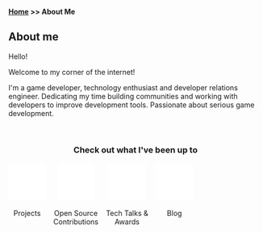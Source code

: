 **[Home](https://omarzohdi.github.io/) >> About Me**

## About me

Hello!

Welcome to my corner of the internet!

I'm a game developer, technology enthusiast and developer relations engineer. Dedicating my time building communities and working with developers to improve development tools. Passionate about serious game development.

<br/>

<h3 style="text-align: center"> Check out what I've been up to</h3>

<div class="card" style= "float: left; margin-right: 3%; text-align: center;">
    <img src="./assets/img/projects.png"   width="74" height="74" >
    <p>Projects</p>
    <a href="https://omarzohdi.github.io/projects.html"><span class="card-link-spanner"></span></a>
</div>

<div class="card" style= "float: left; margin-right: 3%; text-align: center;">
    <img src="./assets/img/opensource.png"  width="74" height="74" > 
    <p>Open Source<br/>Contributions</p>
    <a href="https://omarzohdi.github.io/opensource.html"><span class="card-link-spanner"></span></a>
</div>

<div class="card" style= "float: left;  margin-right: 3%; text-align: center;" >
    <img src="./assets/img/talksawards.png"  width="74" height="74" > 
    <p> Tech Talks & <br/>Awards </p>
    <a href="https://omarzohdi.github.io/talksawards.html"><span class="card-link-spanner"></span></a>
</div>

<div class="card" style= "float: left;  margin-right: 3%; text-align: center;">
    <img src="./assets/img/blog.png"  width="74" height="74" > 
    <p> Blog </P>
    <a href="https://omarzohdi.github.io/blog.html"><span class="card-link-spanner"></span></a>
</div>

